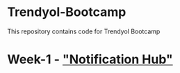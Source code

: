 # Trendyol-Bootcamp

This repository contains code for Trendyol Bootcamp


# Week-1 - ["Notification Hub"](https://github.com/FadeoN/Trendyol-Bootcamp/tree/week-1)

